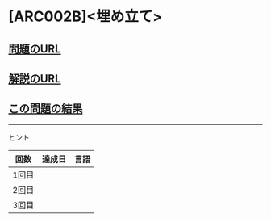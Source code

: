 # \[ARC002B\]\<埋め立て\>

## [問題のURL](https://atcoder.jp/contests/arc031/tasks/arc031_2)

## [解説のURL](https://www.slideshare.net/chokudai/arc031)

## [この問題の結果](https://atcoder.jp/contests/arc031/submissions?f.Task=arc031_2&f.LanguageName=C%2B%2B&f.Status=AC&f.User=)

---

ヒント

| 回数 | 達成日 | 言語 |
| --- | ----- | ---- |
| 1回目 |  |  |
| 2回目 |  |  |
| 3回目 |  |  |

